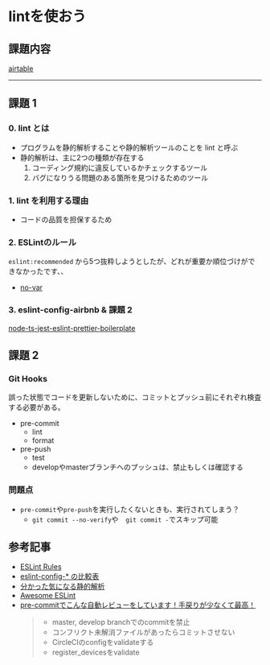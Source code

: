 # lintを使おう

## 課題内容

[airtable](https://airtable.com/appWjizyFJue33ycs/tblTnXBXFOYJ0J7lZ/viwyi8muFtWUlhNKG/recMEiNq2a17Huw6j?blocks=hide)

---

## 課題 1
### 0. lint とは
- プログラムを静的解析することや静的解析ツールのことを lint と呼ぶ
- 静的解析は、主に2つの種類が存在する
  1. コーディング規約に違反しているかチェックするツール
  2. バグになりうる問題のある箇所を見つけるためのツール

### 1. lint を利用する理由
- コードの品質を担保するため

### 2. ESLintのルール
`eslint:recommended` から5つ抜粋しようとしたが、どれが重要か順位づけができなかったです、、

- [no-var](https://eslint.org/docs/rules/no-var)

### 3. eslint-config-airbnb & 課題 2
[node-ts-jest-eslint-prettier-boilerplate](https://github.com/kooooichi24/node-ts-jest-eslint-prettier-boilerplate)


## 課題 2
### Git Hooks
誤った状態でコードを更新しないために、コミットとプッシュ前にそれぞれ検査する必要がある。

- pre-commit
  - lint
  - format
- pre-push
  - test
  - developやmasterブランチへのプッシュは、禁止もしくは確認する

### 問題点
- `pre-commit`や`pre-push`を実行したくないときも、実行されてしまう？
  - `git commit --no-verify`や`	git commit -`でスキップ可能


## 参考記事
- [ESLint Rules](https://eslint.org/docs/rules/)
- [eslint-config-* の比較表](https://zenn.dev/tapioca/articles/5685d794f6452b#ecmascript-6)
- [分かった気になる静的解析](https://qiita.com/s-tanoue/items/7eb485409765442fcb54)
- [Awesome ESLint](https://github.com/dustinspecker/awesome-eslint)
- [pre-commitでこんな自動レビューをしています！手戻りが少なくて最高！](https://tech.appbrew.io/entry/2020/05/15/132413)
  > - master, develop branchでのcommitを禁止
  > - コンフリクト未解消ファイルがあったらコミットさせない
  > - CircleCIのconfigをvalidateする
  > - register_devicesをvalidate